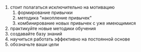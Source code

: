 1. стоит полагаться исключительно на мотивацию
	1. формирование привычки
	2. методика "накопление привычек"
	3. комбинирование новых привычек с уже имеющимися
2. практикуйте новые методики обучения
3. создавайте базу знаний
4. научиться работать эффективно на постоянной основе
5. обозначьте ваши цели
